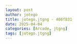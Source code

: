 ```yaml
---
layout: post
author: jotego
title: jotego.jtgng - 408f831
date: 2025-04-04
categories: [Arcade, jtgng]
tags: [jotego.jtgng]
---
```


